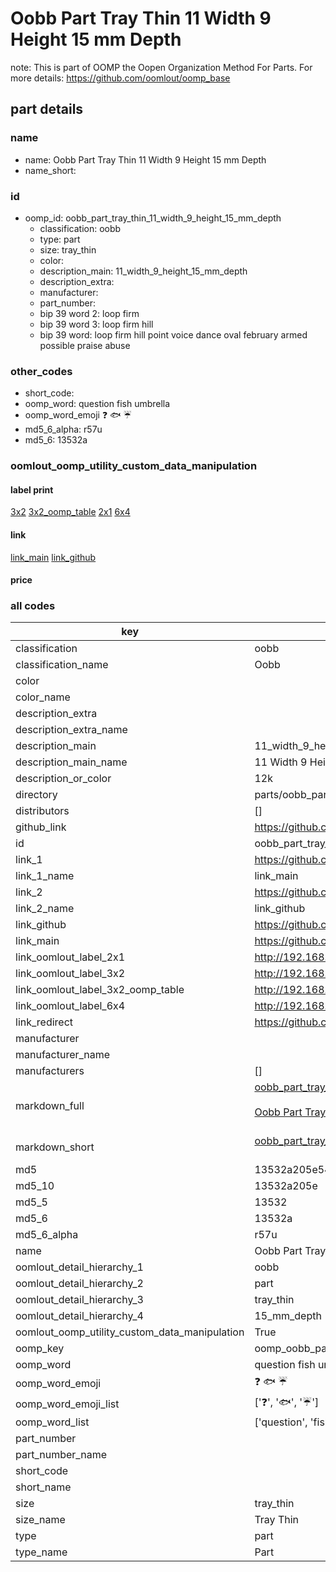 # Oobb Part Tray Thin 11 Width 9 Height 15 mm Depth  

note: This is part of OOMP the Oopen Organization Method For Parts. For more details: https://github.com/oomlout/oomp_base

##  part details
  







### name
* name: Oobb Part Tray Thin 11 Width 9 Height 15 mm Depth
* name_short: 
### id
* oomp_id: oobb_part_tray_thin_11_width_9_height_15_mm_depth
  * classification: oobb
  * type: part
  * size: tray_thin
  * color: 
  * description_main: 11_width_9_height_15_mm_depth
  * description_extra: 
  * manufacturer: 
  * part_number: 
  * bip 39 word 2: loop firm
  * bip 39 word 3: loop firm hill
  * bip 39 word: loop firm hill point voice dance oval february armed possible praise abuse

### other_codes
* short_code: 
* oomp_word: question fish umbrella
* oomp_word_emoji :question: :fish: :umbrella:
* md5_6_alpha: r57u
* md5_6: 13532a






### oomlout_oomp_utility_custom_data_manipulation
#### label print
[3x2](http://192.168.1.245:1112/?label=oomp%20r57u)
[3x2_oomp_table](http://192.168.1.108:1112/?label=oomp%20r57u)
[2x1](http://192.168.1.242:1112/?label=oomp%20r57u)
[6x4](http://192.168.1.55:1112/?label=oomp%20r57u)    

#### link

[link_main](https://github.com/oomlout/oomlout_oomp_version_1_messy/tree/main/parts/oobb_part_tray_thin_11_width_9_height_15_mm_depth) [link_github](https://github.com/oomlout/oomlout_oomp_version_1_messy/tree/main/parts/oobb_part_tray_thin_11_width_9_height_15_mm_depth)                             

#### price







### all codes 
| key | value |  
| --- | --- |  
| classification | oobb |  
| classification_name | Oobb |  
| color |  |  
| color_name |  |  
| description_extra |  |  
| description_extra_name |  |  
| description_main | 11_width_9_height_15_mm_depth |  
| description_main_name | 11 Width 9 Height 15 mm Depth |  
| description_or_color | 12k |  
| directory | parts/oobb_part_tray_thin_11_width_9_height_15_mm_depth |  
| distributors | [] |  
| github_link | https://github.com/oomlout/oomlout_oomp_part_src/tree/main/parts/oobb_part_tray_thin_11_width_9_height_15_mm_depth |  
| id | oobb_part_tray_thin_11_width_9_height_15_mm_depth |  
| link_1 | https://github.com/oomlout/oomlout_oomp_version_1_messy/tree/main/parts/oobb_part_tray_thin_11_width_9_height_15_mm_depth |  
| link_1_name | link_main |  
| link_2 | https://github.com/oomlout/oomlout_oomp_version_1_messy/tree/main/parts/oobb_part_tray_thin_11_width_9_height_15_mm_depth |  
| link_2_name | link_github |  
| link_github | https://github.com/oomlout/oomlout_oomp_version_1_messy/tree/main/parts/oobb_part_tray_thin_11_width_9_height_15_mm_depth |  
| link_main | https://github.com/oomlout/oomlout_oomp_version_1_messy/tree/main/parts/oobb_part_tray_thin_11_width_9_height_15_mm_depth |  
| link_oomlout_label_2x1 | http://192.168.1.242:1112/?label=oomp%20r57u |  
| link_oomlout_label_3x2 | http://192.168.1.245:1112/?label=oomp%20r57u |  
| link_oomlout_label_3x2_oomp_table | http://192.168.1.108:1112/?label=oomp%20r57u |  
| link_oomlout_label_6x4 | http://192.168.1.55:1112/?label=oomp%20r57u |  
| link_redirect | https://github.com/oomlout/oomlout_oomp_version_1_messy/tree/main/parts/oobb_part_tray_thin_11_width_9_height_15_mm_depth |  
| manufacturer |  |  
| manufacturer_name |  |  
| manufacturers | [] |  
| markdown_full | [oobb_part_tray_thin_11_width_9_height_15_mm_depth](none)<br>[](none)<br>[Oobb Part Tray Thin 11 Width 9 Height 15 Mm Depth](none)<br><br> |  
| markdown_short | [oobb_part_tray_thin_11_width_9_height_15_mm_depth](none)<br><br> |  
| md5 | 13532a205e5453b4dd7aba74d755d41f |  
| md5_10 | 13532a205e |  
| md5_5 | 13532 |  
| md5_6 | 13532a |  
| md5_6_alpha | r57u |  
| name | Oobb Part Tray Thin 11 Width 9 Height 15 mm Depth |  
| oomlout_detail_hierarchy_1 | oobb |  
| oomlout_detail_hierarchy_2 | part |  
| oomlout_detail_hierarchy_3 | tray_thin |  
| oomlout_detail_hierarchy_4 | 15_mm_depth |  
| oomlout_oomp_utility_custom_data_manipulation | True |  
| oomp_key | oomp_oobb_part_tray_thin_11_width_9_height_15_mm_depth |  
| oomp_word | question fish umbrella |  
| oomp_word_emoji | :question: :fish: :umbrella: |  
| oomp_word_emoji_list | [':question:', ':fish:', ':umbrella:'] |  
| oomp_word_list | ['question', 'fish', 'umbrella'] |  
| part_number |  |  
| part_number_name |  |  
| short_code |  |  
| short_name |  |  
| size | tray_thin |  
| size_name | Tray Thin |  
| type | part |  
| type_name | Part |  
